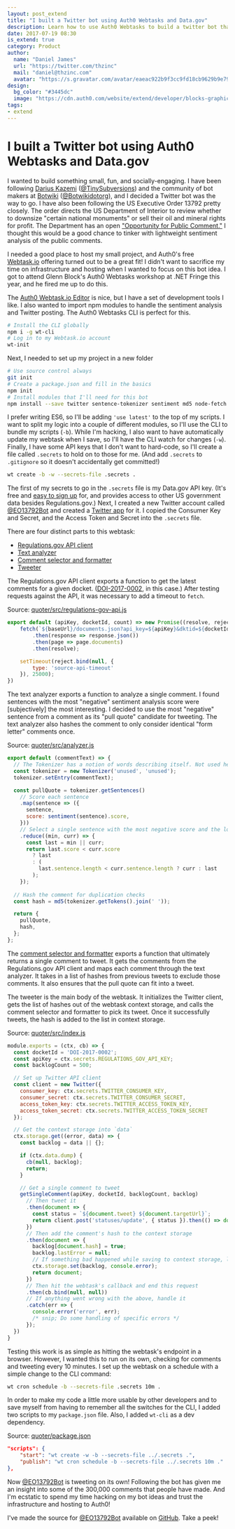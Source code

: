 ```yaml
---
layout: post_extend
title: "I built a Twitter bot using Auth0 Webtasks and Data.gov"
description: Learn how to use Auth0 Webtasks to build a twitter bot that pulls data from Data.gov and does sentiment analysis
date: 2017-07-19 08:30
is_extend: true
category: Product
author: 
  name: "Daniel James"
  url: "https://twitter.com/thzinc"
  mail: "daniel@thzinc.com"
  avatar: "https://s.gravatar.com/avatar/eaeac922b9f3cc9fd18cb9629b9e79f6?s=80"
design: 
  bg_color: "#3445dc"
  image: "https://cdn.auth0.com/website/extend/developer/blocks-graphic.svg"
tags: 
- extend
---
```


# I built a Twitter bot using Auth0 Webtasks and Data.gov

I wanted to build something small, fun, and socially-engaging. I have been following [Darius Kazemi][kazemi-website] ([@TinySubversions][kazemi-twitter]) and the community of bot makers at [Botwiki][botwiki-website] ([@Botwikidotorg][botwiki-twitter]), and I decided a Twitter bot was the way to go. I have also been following the US Executive Order 13792 pretty closely. The order directs the US Department of Interior to review whether to downsize "certain national monuments" or sell their oil and mineral rights for profit. The Department has an open ["Opportunity for Public Comment."][docket] I thought this would be a good chance to tinker with lightweight sentiment analysis of the public comments.

I needed a good place to host my small project, and Auth0's free [Webtask.io][webtask-io] offering turned out to be a great fit! I didn't want to sacrifice my time on infrastructure and hosting when I wanted to focus on this bot idea. I got to attend Glenn Block's Auth0 Webtasks workshop at .NET Fringe this year, and he fired me up to do this.

The [Auth0 Webtask.io Editor][webtask-io-editor] is nice, but I have a set of development tools I like. I also wanted to import npm modules to handle the sentiment analysis and Twitter posting. The Auth0 Webtasks CLI is perfect for this.

```bash
# Install the CLI globally
npm i -g wt-cli
# Log in to my Webtask.io account
wt-init
```

Next, I needed to set up my project in a new folder

```bash
# Use source control always
git init
# Create a package.json and fill in the basics
npm init
# Install modules that I'll need for this bot
npm install --save twitter sentence-tokenizer sentiment md5 node-fetch
```

I prefer writing ES6, so I'll be adding `'use latest'` to the top of my scripts. I want to split my logic into a couple of different modules, so I'll use the CLI to bundle my scripts (`-b`). While I'm hacking, I also want to have automatically update my webtask when I save, so I'll have the CLI watch for changes (`-w`). Finally, I have some API keys that I don't want to hard-code, so I'll create a file called `.secrets` to hold on to those for me. (And add `.secrets` to `.gitignore` so it doesn't accidentally get committed!)

```bash
wt create -b -w --secrets-file .secrets .
```

The first of my secrets to go in the `.secrets` file is my Data.gov API key. (It's free and [easy to sign up][data-gov] for, and provides access to other US government data besides Regulations.gov.) Next, I created a new Twitter account called [@EO13792Bot][eo13792bot-twitter] and created a [Twitter app][twitter-apps] for it. I copied the Consumer Key and Secret, and the Access Token and Secret into the `.secrets` file.

There are four distinct parts to this webtask:

* [Regulations.gov API client][regulations-gov-api-client]
* [Text analyzer][text-analyzer]
* [Comment selector and formatter][comment-selector-and-formatter]
* [Tweeter][tweeter]

The Regulations.gov API client exports a function to get the latest comments for a given docket. ([DOI-2017-0002][docket], in this case.) After testing requests against the API, it was necessary to add a timeout to `fetch`.

Source: [quoter/src/regulations-gov-api.js][regulations-gov-api-client]
```javascript
export default (apiKey, docketId, count) => new Promise((resolve, reject) => {
    fetch(`${baseUrl}/documents.json?api_key=${apiKey}&dktid=${docketId}&dct=PS&sb=postedDate&so=DESC&rpp=${count}`)
        .then(response => response.json())
        .then(page => page.documents)
        .then(resolve);

    setTimeout(reject.bind(null, {
        type: 'source-api-timeout'
    }), 25000);
})
```

The text analyzer exports a function to analyze a single comment. I found sentences with the most "negative" sentiment analysis score were [subjectively] the most interesting. I decided to use the most "negative" sentence from a comment as its "pull quote" candidate for tweeting. The text analyzer also hashes the comment to only consider identical "form letter" comments once.

Source: [quoter/src/analyzer.js][text-analyzer]
```javascript
export default (commentText) => {
  // The Tokenizer has a notion of words describing itself. Not used here.
  const tokenizer = new Tokenizer('unused', 'unused');
  tokenizer.setEntry(commentText);

  const pullQuote = tokenizer.getSentences()
    // Score each sentence
    .map(sentence => ({
      sentence,
      score: sentiment(sentence).score,
    }))
    // Select a single sentence with the most negative score and the longest character length
    .reduce((min, curr) => {
      const last = min || curr;
      return last.score < curr.score
        ? last
        : (
          last.sentence.length < curr.sentence.length ? curr : last
        );
    });
  
  // Hash the comment for duplication checks
  const hash = md5(tokenizer.getTokens().join(' '));

  return {
    pullQuote,
    hash,
  };
};
```

The [comment selector and formatter][comment-selector-and-formatter] exports a function that ultimately returns a single comment to tweet. It gets the comments from the Regulations.gov API client and maps each comment through the text analyzer. It takes in a list of hashes from previous tweets to exclude those comments. It also ensures that the pull quote can fit into a tweet.

The tweeter is the main body of the webtask. It initializes the Twitter client, gets the list of hashes out of the webtask context storage, and calls the comment selector and formatter to pick its tweet. Once it successfully tweets, the hash is added to the list in context storage.

Source: [quoter/src/index.js][tweeter]
```javascript
module.exports = (ctx, cb) => {
  const docketId = 'DOI-2017-0002';
  const apiKey = ctx.secrets.REGULATIONS_GOV_API_KEY;
  const backlogCount = 500;

  // Set up Twitter API client
  const client = new Twitter({
    consumer_key: ctx.secrets.TWITTER_CONSUMER_KEY,
    consumer_secret: ctx.secrets.TWITTER_CONSUMER_SECRET,
    access_token_key: ctx.secrets.TWITTER_ACCESS_TOKEN_KEY,
    access_token_secret: ctx.secrets.TWITTER_ACCESS_TOKEN_SECRET
  });

  // Get the context storage into `data`
  ctx.storage.get((error, data) => {
    const backlog = data || {};

    if (ctx.data.dump) {
      cb(null, backlog);
      return;
    }

    // Get a single comment to tweet
    getSingleComment(apiKey, docketId, backlogCount, backlog)
      // Then tweet it
      .then(document => {
        const status = `${document.tweet} ${document.targetUrl}`;
        return client.post('statuses/update', { status }).then(() => document);
      })
      // Then add the comment's hash to the context storage 
      .then(document => {
        backlog[document.hash] = true;
        backlog.lastError = null;
        // If something bad happened while saving to context storage, log it to STDERR and move on. No big deal.
        ctx.storage.set(backlog, console.error);
        return document;
      })
      // Then hit the webtask's callback and end this request
      .then(cb.bind(null, null))
      // If anything went wrong with the above, handle it
      .catch(err => {
        console.error('error', err);
        /* snip; Do some handling of specific errors */
      });
  })
}
```

Testing this work is as simple as hitting the webtask's endpoint in a browser. However, I wanted this to run on its own, checking for comments and tweeting every 10 minutes. I set up the webtask on a schedule with a simple change to the CLI command:

```bash
wt cron schedule -b --secrets-file .secrets 10m .
```

In order to make my code a little more usable by other developers and to save myself from having to remember all the switches for the CLI, I added two scripts to my `package.json` file. Also, I added `wt-cli` as a dev dependency.

Source: [quoter/package.json][package-file]
```json
"scripts": {
    "start": "wt create -w -b --secrets-file ../.secrets .",
    "publish": "wt cron schedule -b --secrets-file ../.secrets 10m ."
},
```

Now [@EO13792Bot][eo13792bot-twitter] is tweeting on its own! Following the bot has given me an insight into some of the 300,000 comments that people have made. And I'm ecstatic to spend my time hacking on my bot ideas and trust the infrastructure and hosting to Auth0!

I've made the source for [@EO13792Bot][eo13792bot-twitter] available on [GitHub][eo13792bot-website]. Take a peek!

[kazemi-website]: http://tinysubversions.com/
[kazemi-twitter]: https://twitter.com/tinysubversions
[botwiki-website]: https://botwiki.org/
[botwiki-twitter]: https://twitter.com/botwikidotorg
[docket]: https://www.regulations.gov/document?D=DOI-2017-0002-0001
[eo13792bot-website]: https://github.com/thzinc/eo13792bot
[eo13792bot-twitter]: https://twitter.com/eo13792bot
[twitter-apps]: https://apps.twitter.com/
[data-gov]: https://api.data.gov/signup/
[regulations-gov-api-client]: https://github.com/thzinc/eo13792bot/blob/master/quoter/src/regulations-gov-api.js
[text-analyzer]: https://github.com/thzinc/eo13792bot/blob/master/quoter/src/analyzer.js
[comment-selector-and-formatter]: https://github.com/thzinc/eo13792bot/blob/master/quoter/src/tweetUtils.js
[tweeter]: https://github.com/thzinc/eo13792bot/blob/master/quoter/src/index.js
[package-file]: https://github.com/thzinc/eo13792bot/blob/master/quoter/package.json
[webtask-io]: https://webtask.io/
[webtask-io-editor]: https://webtask.io/make
